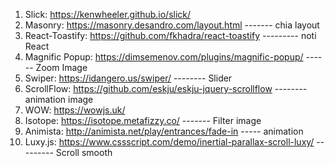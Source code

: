 1. Slick: https://kenwheeler.github.io/slick/
2. Masonry: https://masonry.desandro.com/layout.html                       ------- chia layout
3. React-Toastify: https://github.com/fkhadra/react-toastify                --------- noti React
4. Magnific Popup: https://dimsemenov.com/plugins/magnific-popup/           ------ Zoom Image
5. Swiper: https://idangero.us/swiper/ -------- Slider
6. ScrollFlow: https://github.com/eskju/eskju-jquery-scrollflow              -------- animation image
7. WOW: https://wowjs.uk/
8. Isotope: https://isotope.metafizzy.co/ ------- Filter image
9. Animista: http://animista.net/play/entrances/fade-in ----- animation
10. Luxy.js: https://www.cssscript.com/demo/inertial-parallax-scroll-luxy/    --------- Scroll smooth
